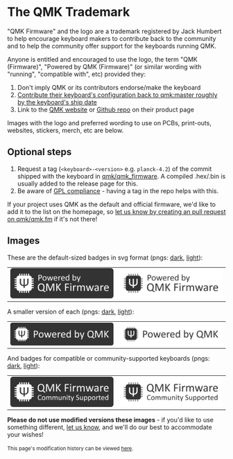 # The QMK Trademark

"QMK Firmware" and the logo are a trademark registered by Jack Humbert to help encourage keyboard makers to contribute back to the community and to help the community offer support for the keyboards running QMK. 

Anyone is entitled and encouraged to use the logo, the term "QMK (Firmware)", "Powered by QMK (Firmware)" (or similar wording with "running", "compatible with", etc) provided they:

1. Don't imply QMK or its contributors endorse/make the keyboard
2. [Contribute their keyboard's configuration back to qmk:master roughly by the keyboard's ship date](https://github.com/qmk/qmk_firmware/pulls/)
3. Link to the [QMK website](https://qmk.fm) or [Github repo](https://github.com/qmk/qmk_firmware) on their product page

Images with the logo and preferred wording to use on PCBs, print-outs, websites, stickers, merch, etc are below.

## Optional steps

1. Request a tag (`<keyboard>-<version>` e.g. `planck-4.2`) of the commit shipped with the keyboard in [qmk/qmk_firmware](https://github.com/qmk/qmk_firmware). A compiled .hex/.bin is usually added to the release page for this.
2. Be aware of [GPL compliance](https://fsfe.org/activities/ftf/useful-tips-for-vendors.en.html) - having a tag in the repo helps with this.

If your project uses QMK as the default and official firmware, we'd like to add it to the list on the homepage, so [let us know by creating an pull request on qmk/qmk.fm](https://github.com/qmk/qmk.fm/pulls/) if it's not there!

## Images

These are the default-sized badges in svg format (pngs: [dark](/badge-dark.png), [light](/badge-light.png)):

<table>
    <tr>
        <td><a href="/badge-dark.svg"><img src="/badge-dark.svg" alt="QMK Badge Dark" width="350" /></a></td>
        <td><a href="/badge-light.svg"><img src="/badge-light.svg" alt="QMK Badge Light" width="350"/></a></td>
    </tr>
</table>

A smaller version of each (pngs: [dark](/badge-small-dark.png), [light](/badge-small-light.png)):

<table>
    <tr>
        <td><a href="/badge-small-dark.svg"><img src="/badge-small-dark.svg" alt="QMK Badge Small Dark" width="350"/></a></td>
        <td><a href="/badge-small-light.svg"><img src="/badge-small-light.svg" alt="QMK Badge Small Light" width="350"/></a></td>
    </tr>
</table>

And badges for compatible or community-supported keyboards (pngs: [dark](/badge-community-dark.png), [light](/badge-community-light.png)):

<table>
    <tr>
        <td><a href="/badge-community-dark.svg"><img src="/badge-community-dark.svg" alt="QMK Community Badge Dark" width="350" /></a></td>
        <td><a href="/badge-community-light.svg"><img src="/badge-community-light.svg" alt="QMK Community Badge Light" width="350" /></a></td>
    </tr>
</table>

**Please do not use modified versions these images** - if you'd like to use something different, [let us know](https://github.com/qmk/qmk.fm/issues), and we'll do our best to accommodate your wishes!

<small>This page's modification history can be viewed [here](https://github.com/qmk/qmk.fm/commits/gh-pages/_pages/powered.md).</small>